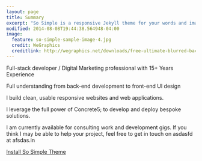 ```yaml
---
layout: page
title: Summary
excerpt: "So Simple is a responsive Jekyll theme for your words and images."
modified: 2014-08-08T19:44:38.564948-04:00
image:
  feature: so-simple-sample-image-4.jpg
  credit: WeGraphics
  creditlink: http://wegraphics.net/downloads/free-ultimate-blurred-background-pack/
---
```


Full-stack developer / Digital Marketing professional with 15+ Years Experience

Full understanding from back-end development to front-end UI design

I build clean, usable responsive websites and web applications.

I leverage the full power of Concrete5; to develop and deploy bespoke solutions.

I am currently available for consulting work and development gigs. If you think I may be able to help your project, feel free to get in touch on asdasfd at  afsdas.in

<a markdown="0" href="{{ site.url }}/theme-setup" class="btn">Install So Simple Theme</a>

[^1]: Example: *domain.com/category-name/post-title*
